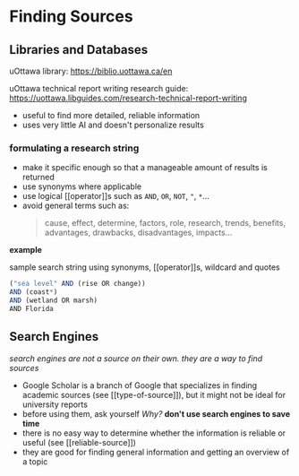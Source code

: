 # Finding Sources

## Libraries and Databases

uOttawa library: <https://biblio.uottawa.ca/en>

uOttawa technical report writing research guide: <https://uottawa.libguides.com/research-technical-report-writing>

- useful to find more detailed, reliable information
- uses very little AI and doesn't personalize results

### formulating a research string

- make it specific enough so that a manageable amount of results is returned
- use synonyms where applicable
- use logical [[operator]]s such as `AND`, `OR`, `NOT`, `"`, `*`...
- avoid general terms such as:
  > cause, effect, determine, factors, role, research, trends, benefits, advantages, drawbacks, disadvantages, impacts...

**example**

sample search string using synonyms, [[operator]]s, wildcard and quotes

```jsx
("sea level" AND (rise OR change))
AND (coast*)
AND (wetland OR marsh)
AND Florida
```

## Search Engines

_search engines are not a source on their own. they are a way to find sources_

- Google Scholar is a branch of Google that specializes in finding academic sources (see [[type-of-source]]), but it might not be ideal for university reports
- before using them, ask yourself _Why?_ **don't use search engines to save time**
- there is no easy way to determine whether the information is reliable or useful (see [[reliable-source]])
- they are good for finding general information and getting an overview of a topic
